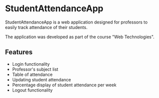 # StudentAttendanceApp
StudentAttendanceApp is a web application designed for professors to easily track attendance of their students.

The application was developed as part of the course "Web Technologies".

## Features
- Login functionality <br>
- Professor's subject list <br>
- Table of attendance <br>
- Updating student attendance <br>
- Percentage display of student attendance per week <br>
- Logout functionality
